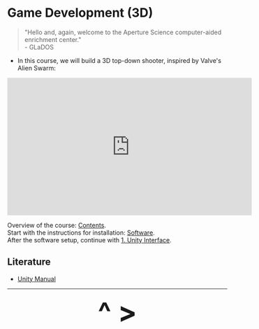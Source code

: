 # Game Development (3D)

>"Hello and, again, welcome to the Aperture Science computer-aided enrichment center."  
>\- GLaDOS

- In this course, we will build a 3D top-down shooter, inspired by Valve's Alien Swarm:
<iframe width="560" height="315" src="https://www.youtube.com/embed/8ob7Y6spUW8" title="YouTube video player" frameborder="0" allow="accelerometer; autoplay; clipboard-write; encrypted-media; gyroscope; picture-in-picture; web-share" allowfullscreen></iframe>

Overview of the course: [Contents](job/Gamedev/Contents.md).  
Start with the instructions for installation: [Software](job/Gamedev/Software.md).  
After the software setup, continue with [1. Unity Interface](1-Init.md).

## Literature
- [Unity Manual](https://docs.unity3d.com/2021.3/Documentation/Manual/UnityManual.html)
---

<div align="center"><b>
  <a href="Contents.html" style="font-size:64px; text-decoration:none"> ^ </a>
  <a href="Software.html" style="font-size:64px; text-decoration:none"> > </a>
</b></div>
